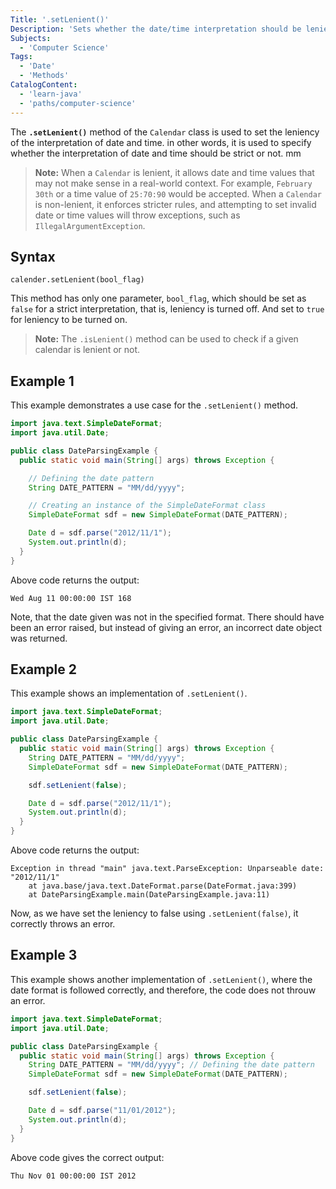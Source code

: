 ```yaml
---
Title: '.setLenient()' 
Description: 'Sets whether the date/time interpretation should be lenient or not.'
Subjects:
  - 'Computer Science'
Tags:
  - 'Date'
  - 'Methods'
CatalogContent:
  - 'learn-java'
  - 'paths/computer-science'
---
```


The **`.setLenient()`** method of the `Calendar` class is used to set the leniency of the interpretation of date and time. in other words, it is used to specify whether the interpretation of date and time should be strict or not. 
mm

> **Note:** When a `Calendar` is lenient, it allows date and time values that may not make sense in a real-world context. For example, `February 30th` or a time value of `25:70:90` would be accepted. When a `Calendar` is non-lenient, it enforces stricter rules, and attempting to set invalid date or time values will throw exceptions, such as `IllegalArgumentException`.

## Syntax

```pseudo
calender.setLenient(bool_flag)
```

This method has only one parameter, `bool_flag`, which should be set as `false` for a strict interpretation, that is, leniency is turned off. And set to `true` for leniency to be turned on.

> **Note:** The `.isLenient()` method can be used to check if a given calendar is lenient or not.

## Example 1

This example demonstrates a use case for the  `.setLenient()` method.

```java
import java.text.SimpleDateFormat;
import java.util.Date;

public class DateParsingExample {
  public static void main(String[] args) throws Exception {

    // Defining the date pattern
    String DATE_PATTERN = "MM/dd/yyyy"; 

    // Creating an instance of the SimpleDateFormat class
    SimpleDateFormat sdf = new SimpleDateFormat(DATE_PATTERN);

    Date d = sdf.parse("2012/11/1");
    System.out.println(d);
  }
}
```

Above code returns the output:

```shell
Wed Aug 11 00:00:00 IST 168
```

Note, that the date given was not in the specified format. There should have been an error raised, but instead of giving an error, an incorrect date object was returned.

## Example 2

This example shows an implementation of `.setLenient()`.

```java
import java.text.SimpleDateFormat;
import java.util.Date;

public class DateParsingExample {
  public static void main(String[] args) throws Exception {
    String DATE_PATTERN = "MM/dd/yyyy"; 
    SimpleDateFormat sdf = new SimpleDateFormat(DATE_PATTERN);

    sdf.setLenient(false);

    Date d = sdf.parse("2012/11/1");
    System.out.println(d);
  }
}
```

Above code returns the output:

```shell
Exception in thread "main" java.text.ParseException: Unparseable date: "2012/11/1"
	at java.base/java.text.DateFormat.parse(DateFormat.java:399)
	at DateParsingExample.main(DateParsingExample.java:11)
```
Now, as we have set the leniency to false using `.setLenient(false)`, it correctly throws an error.

## Example 3

This example shows another implementation of `.setLenient()`, where the date format is followed correctly, and therefore, the code does not throuw an error.

```java
import java.text.SimpleDateFormat;
import java.util.Date;

public class DateParsingExample {
  public static void main(String[] args) throws Exception {
    String DATE_PATTERN = "MM/dd/yyyy"; // Defining the date pattern
    SimpleDateFormat sdf = new SimpleDateFormat(DATE_PATTERN);

    sdf.setLenient(false);

    Date d = sdf.parse("11/01/2012");
    System.out.println(d);
  }
}
```

Above code gives the correct output:

```shell
Thu Nov 01 00:00:00 IST 2012
```


